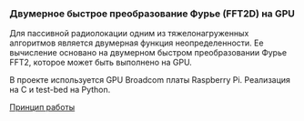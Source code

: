 ### Двумерное быстрое преобразование Фурье (FFT2D) на GPU

Для пассивной радиолокации одним из тяжелонагруженных алгоритмов является двумерная функция неопределенности. Ее вычисление основано на двумерном быстром преобразовании Фурье FFT2, которое может быть выполнено на GPU.

В проекте используется GPU Broadcom платы Raspberry Pi. Реализация на C и test-bed на Python. 

[Принцип работы](http://www.nazim.ru/1741)
